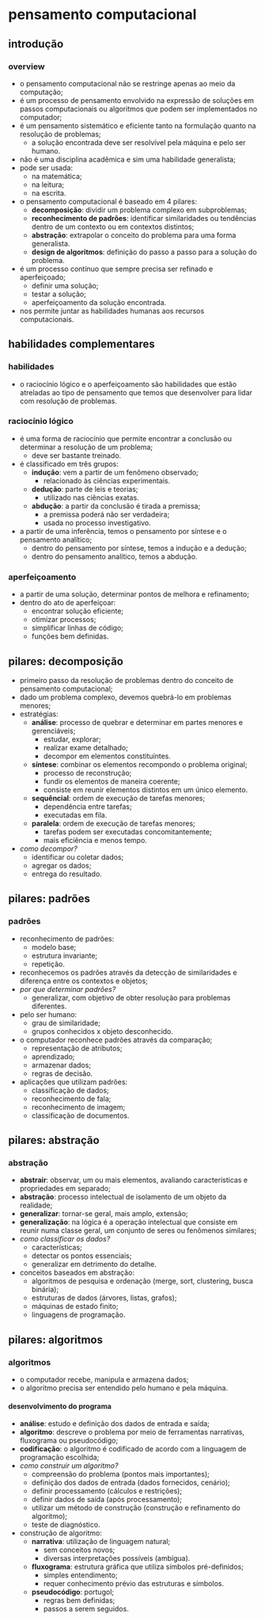 # pensamento computacional
## introdução
### overview
- o pensamento computacional não se restringe apenas ao meio da computação;
- é um processo de pensamento envolvido na expressão de soluções em passos computacionais ou algoritmos que podem ser implementados no computador;
- é um pensamento sistemático e eficiente tanto na formulação quanto na resolução de problemas;
  - a solução encontrada deve ser resolvível pela máquina e pelo ser humano.
- não é uma disciplina acadêmica e sim uma habilidade generalista;
- pode ser usada:
  - na matemática;
  - na leitura;
  - na escrita.
- o pensamento computacional é baseado em 4 pilares:
  - **decomposição**: dividir um problema complexo em subproblemas;
  - **reconhecimento de padrões**: identificar similaridades ou tendências dentro de um contexto ou em contextos distintos;
  - **abstração**: extrapolar o conceito do problema para uma forma generalista.
  - **design de algoritmos**: definição do passo a passo para a solução do problema.
- é um processo contínuo que sempre precisa ser refinado e aperfeiçoado;
  - definir uma solução;
  - testar a solução;
  - aperfeiçoamento da solução encontrada.
- nos permite juntar as habilidades humanas aos recursos computacionais.

## habilidades complementares

### habilidades

- o raciocínio lógico e o aperfeiçoamento são habilidades que estão atreladas ao tipo de pensamento que temos que desenvolver para lidar com resolução de problemas.

### raciocínio lógico

- é uma forma de raciocínio que permite encontrar a conclusão ou determinar a resolução de um problema;
  - deve ser bastante treinado.
- é classificado em três grupos:
  - **indução**: vem a partir de um fenômeno observado;
    - relacionado às ciências experimentais.
  - **dedução**: parte de leis e teorias;
    - utilizado nas ciências exatas.
  - **abdução**: a partir da conclusão é tirada a premissa;
    - a premissa poderá não ser verdadeira;
    - usada no processo investigativo.
- a partir de uma inferência, temos o pensamento por síntese e o pensamento analítico;
  - dentro do pensamento por síntese, temos a indução e a dedução;
  - dentro do pensamento analítico, temos a abdução.

### aperfeiçoamento

- a partir de uma solução, determinar pontos de melhora e refinamento;
- dentro do ato de aperfeiçoar:
  - encontrar solução eficiente;
  - otimizar processos;
  - simplificar linhas de código;
  - funções bem definidas.

## pilares: decomposição

- primeiro passo da resolução de problemas dentro do conceito de pensamento computacional;
- dado um problema complexo, devemos quebrá-lo em problemas menores;
- estratégias:
  - **análise**: processo de quebrar e determinar em partes menores e gerenciáveis;
    - estudar, explorar;
    - realizar exame detalhado;
    - decompor em elementos constituíntes.
  - **síntese**: combinar os elementos recompondo o problema original;
    - processo de reconstrução;
    - fundir os elementos de maneira coerente;
    - consiste em reunir elementos distintos em um único elemento.
  - **sequêncial**: ordem de execução de tarefas menores;
    - dependência entre tarefas;
    - executadas em fila.
  - **paralela**: ordem de execução de tarefas menores;
    - tarefas podem ser executadas concomitantemente;
    - mais eficiência e menos tempo.
- *como decompor?*
  - identificar ou coletar dados;
  - agregar os dados;
  - entrega do resultado.

## pilares: padrões

### padrões

- reconhecimento de padrões:
  - modelo base;
  - estrutura invariante;
  - repetição.
- reconhecemos os padrões através da detecção de similaridades e diferença entre os contextos e objetos;
- *por que determinar padrões?*
  - generalizar, com objetivo de obter resolução para problemas diferentes.
- pelo ser humano:
  - grau de similaridade;
  - grupos conhecidos x objeto desconhecido.
- o computador reconhece padrões através da comparação;
  - representação de atributos;
  - aprendizado;
  - armazenar dados;
  - regras de decisão.
- aplicações que utilizam padrões:
  - classificação de dados;
  - reconhecimento de fala;
  - reconhecimento de imagem;
  - classificação de documentos.

## pilares: abstração

### abstração

- **abstrair**: observar, um ou mais elementos, avaliando características e propriedades em separado;
- **abstração**: processo intelectual de isolamento de um objeto da realidade;
- **generalizar**: tornar-se geral, mais amplo, extensão;
- **generalização**: na lógica é a operação intelectual que consiste em reunir numa classe geral, um conjunto de seres ou fenômenos similares;
- *como classificar os dados?*
  - características;
  - detectar os pontos essenciais;
  - generalizar em detrimento do detalhe.
- conceitos baseados em abstração:
  - algoritmos de pesquisa e ordenação (merge, sort, clustering, busca binária);
  - estruturas de dados (árvores, listas, grafos);
  - máquinas de estado finito;
  - linguagens de programação.

## pilares: algoritmos

### algoritmos

- o computador recebe, manipula e armazena dados;
- o algoritmo precisa ser entendido pelo humano e pela máquina.

#### desenvolvimento do programa

- **análise**: estudo e definição dos dados de entrada e saída;
- **algoritmo**: descreve o problema por meio de ferramentas narrativas, fluxograma ou pseudocódigo;
- **codificação**: o algoritmo é codificado de acordo com a linguagem de programação escolhida;
- *como construir um algoritmo?*
  - compreensão do problema (pontos mais importantes);
  - definição dos dados de entrada (dados fornecidos, cenário);
  - definir processamento (cálculos e restrições);
  - definir dados de saída (após processamento);
  - utilizar um método de construção (construção e refinamento do algoritmo);
  - teste de diagnóstico.
- construção de algoritmo:
  - **narrativa**: utilização de linguagem natural;
    - sem conceitos novos;
    - diversas interpretações possíveis (ambígua).
  - **fluxograma**: estrutura gráfica que utiliza símbolos pré-definidos;
    - simples entendimento;
    - requer conhecimento prévio das estruturas e símbolos.
  - **pseudocódigo**: portugol;
    - regras bem definidas;
    - passos a serem seguidos.

